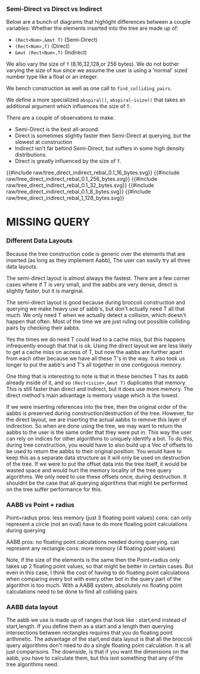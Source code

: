 
### Semi-Direct vs Direct vs Indirect

Below are a bunch of diagrams that highlight differences between a couple variables:
Whether the elements inserted into the tree are made up of:

* `(Rect<Num>,&mut T)` (Semi-Direct)
* `(Rect<Num>,T)` (Direct)
* `&mut (Rect<Num>,T)` (Indirect)

We also vary the size of `T` (8,16,32,128,or 256 bytes).
We do not bother varying the size of `Num` since we assume the user is using a
'normal' sized number type like a float or an integer.

We bench construction as well as one call to `find_colliding_pairs`.

We define a more specialized `abspiral()`, `abspiral-isize()` that takes an additional
argument which influences the size of `T`.

There are a couple of observations to make.
* Semi-Direct is the best all-around.
* Direct is sometimes slightly faster then Semi-Direct at querying, but the slowest at construction
* Indirect isn't far behind Semi-Direct, but suffers in some high density distributions.
* Direct is greatly influenced by the size of `T`.
 


<link rel="stylesheet" href="css/poloto.css">
{{#include raw/tree_direct_indirect_rebal_0.1_16_bytes.svg}}
{{#include raw/tree_direct_indirect_rebal_0.1_256_bytes.svg}}
{{#include raw/tree_direct_indirect_rebal_0.1_32_bytes.svg}}
{{#include raw/tree_direct_indirect_rebal_0.1_8_bytes.svg}}
{{#include raw/tree_direct_indirect_rebal_1_128_bytes.svg}}

# MISSING QUERY


### Different Data Layouts

Because the tree construction code is generic over the elements that are inserted (as long as they implement Aabb),
The user can easily try all three data layouts.

The semi-direct layout is almost always the fastest. 
There are a few corner cases where if T is very small, and the aabbs are very dense, direct is slightly faster, but it is marginal.

The semi-direct layout is good because during broccoli construction and querying we make heavy use of aabb's, but don't actually need T all that much. We only need T when we actually detect a collision, which doesn't happen that often. Most of the time we are just
ruling out possible colliding pairs by checking their aabbs.

Yes the times we do need T could lead to a cache miss, but this happens infrequently enough that that is ok.
Using the direct layout we are less likely to get a cache miss on access of T, but now the aabbs are further apart from each other
because we have all these T's in the way. It also took us longer to put the aabb's and T's all together in one contiguous memory.

One thing that is interesting to note is that in these benches T has its aabb already inside of it, and so `(Rect<isize>,&mut T)` duplicates that memory. This is still faster than direct and indirect, but it does use more memory. The direct method's main advantage is memory usage which is the lowest.

If we were inserting references into the tree, then the original order of the aabbs is preserved during construction/destruction of the tree. However, for the direct layout, we are inserting the actual aabbs to remove this layer of indirection. So when are done using the tree, we may want to return the aabbs to the user is the same order that they were put in. This way the user can rely on indices for other algorithms to uniquely identify a bot. To do this, during tree construction, you would have to also build up a Vec of offsets to be used to return the aabbs to their original position. You would have to keep this as a separate data structure as it will only be used on destruction of the tree. If we were to put the offset data into the tree itself, it would be wasted space and would hurt the memory locality of the tree query algorithms. We only need to use these offsets once, during destruction. It shouldnt be the case that all querying algorithms that might be performed on the tree suffer performance for this.


### AABB vs Point + radius

Point+radius pros:
less memory (just 3 floating point values)
cons:
can only represent a circle (not an oval)
have to do more floating point calculations during querying

AABB pros:
no floating point calculations needed during querying.
can represent any rectangle
cons:
more memory (4 floating point values)

Note, if the size of the elements is the same then the Point+radius only takes up 2 floating point values, so that might be better in certain cases. But even in this case, I think the cost of having to do floating point calculations when comparing every bot with every other bot in the query part of the algorithm is too much. With a AABB system, absolutely no floating point calculations need to be done to find all colliding pairs.

### AABB data layout

The aabb we use is made up of ranges that look like : start,end instead of start,length.  If you define them as a start and a length then querying intersections between rectangles requires that you do floating point arithmetic. The advantage of the start,end data layout is that all the broccoli query algorithms don't need to do a single floating point calculation. It is all
just comparisons. The downside, is that if you want the dimensions on the aabb, you have to calculate them, but this isnt something that any of the tree algorithms need. 
